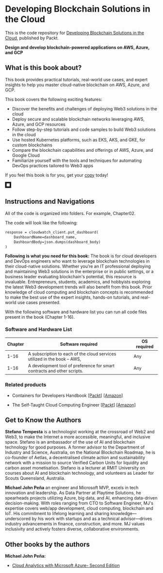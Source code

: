 # Developing Blockchain Solutions in the Cloud

<a href="https://www.packtpub.com/product/developing-blockchain-solutions-in-the-cloud/9781837630172?utm_source=github&utm_medium=repository&utm_campaign=9781837630172"><img src="https://content.packt.com/_/image/original/B19757/cover_image_large.jpg" alt="" height="256px" align="right"></a>

This is the code repository for [Developing Blockchain Solutions in the Cloud](https://www.packtpub.com/product/developing-blockchain-solutions-in-the-cloud/9781837630172?utm_source=github&utm_medium=repository&utm_campaign=9781837630172), published by Packt.

**Design and develop blockchain-powered applications on AWS, Azure, and GCP**

## What is this book about?
This book provides practical tutorials, real-world use cases, and expert insights to help you master cloud-native blockchain on AWS, Azure, and GCP.

This book covers the following exciting features:
* Discover the benefits and challenges of deploying Web3 solutions in the cloud
* Deploy secure and scalable blockchain networks leveraging AWS, Azure, and GCP resources
* Follow step-by-step tutorials and code samples to build Web3 solutions in the cloud
* Use hosted Kubernetes platforms, such as EKS, AKS, and GKE, for custom blockchains
* Compare the blockchain capabilities and offerings of AWS, Azure, and Google Cloud
* Familiarize yourself with the tools and techniques for automating DevOps practices tailored to Web3 apps

If you feel this book is for you, get your [copy](https://www.amazon.com/dp/1837630178) today!

<a href="https://www.packtpub.com/?utm_source=github&utm_medium=banner&utm_campaign=GitHubBanner"><img src="https://raw.githubusercontent.com/PacktPublishing/GitHub/master/GitHub.png" 
alt="https://www.packtpub.com/" border="5" /></a>

## Instructions and Navigations
All of the code is organized into folders. For example, Chapter02.

The code will look like the following:
```
response = cloudwatch_client.put_dashboard(
    DashboardName=dashboard_name,
    DashboardBody=json.dumps(dashboard_body)
)
```

**Following is what you need for this book:**
The book is for cloud developers and DevOps engineers who want to leverage blockchain technologies in their cloud-native solutions. Whether you’re an IT professional deploying and maintaining Web3 solutions in the enterprise or in public settings, or a business leader evaluating blockchain's potential, this resource is invaluable. Entrepreneurs, students, academics, and hobbyists exploring the latest Web3 development trends will also benefit from this book.
Prior knowledge of cloud computing and blockchain concepts is recommended to make the best use of the expert insights, hands-on tutorials, and real-world use cases presented.

With the following software and hardware list you can run all code files present in the book (Chapter 1-16).
### Software and Hardware List
| Chapter | Software required | OS required |
| -------- | ------------------------------------ | ----------------------------------- |
| 1-16 | A subscription to each of the cloud services utilized in the book – AWS, | Any |
| 1-16 | A development tool of preference for smart contracts and other scripts. | Any |


### Related products
* Containers for Developers Handbook [[Packt]](https://www.packtpub.com/product/containers-for-developers-handbook/9781805127987?utm_source=github&utm_medium=repository&utm_campaign=9781805127987) [[Amazon]](https://www.amazon.com/dp/1805127985)

* The Self-Taught Cloud Computing Engineer [[Packt]](https://www.packtpub.com/product/the-self-taught-cloud-computing-engineer/9781805123705?utm_source=github&utm_medium=repository&utm_campaign=9781805123705) [[Amazon]](https://www.amazon.com/dp/180512370X)

## Get to Know the Authors
**Stefano Tempesta**
is a technologist working at the crossroad of Web2 and Web3, to make the Internet a more accessible, meaningful, and inclusive space. Stefano is an ambassador of the use of AI and blockchain technology for good purposes. A former advisor to the Department of Industry and Science, Australia, on the National Blockchain Roadmap, he is co-founder of Aetlas, a decentralised climate action and sustainability network with a mission to source Verified Carbon Units for liquidity and carbon asset monetisation.
Stefano is a lecturer at RMIT University on courses about AI and blockchain technology, and volunteers as Leader for Scouts Queensland, Australia.

**Michael John Peña**
an engineer and Microsoft MVP, excels in tech innovation and leadership. As Data Partner at Playtime Solutions, he spearheads projects utilizing Azure, big data, and AI, enhancing data-driven decision-making. With roles ranging from CTO to Software Engineer, MJ's expertise covers web/app development, cloud computing, blockchain and IoT. His commitment to lifelong learning and sharing knowledge—underscored by his work with startups and as a technical advisor—drives industry advancements in finance, construction, and more. MJ values inclusivity and actively fosters diverse, collaborative environments.

## Other books by the authors
**Michael John Peña:**
* [Cloud Analytics with Microsoft Azure- Second Edition](https://www.packtpub.com/product/cloud-analytics-with-microsoft-azure-second-edition/9781800202436?utm_source=github&utm_medium=repository&utm_campaign=9781800202436)
